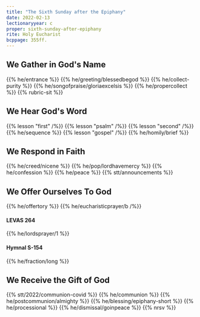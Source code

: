 ```yaml
---
title: "The Sixth Sunday after the Epiphany"
date: 2022-02-13
lectionaryyear: c
proper: sixth-sunday-after-epiphany
rite: Holy Eucharist
bcppage: 355ff.
---
```


## We Gather in God's Name
{{% he/entrance %}}
{{% he/greeting/blessedbegod %}}
{{% he/collect-purity %}}
{{% he/songofpraise/gloriaexcelsis %}}
{{% he/propercollect %}}
{{% rubric-sit %}}

## We Hear God's Word
{{% lesson "first" /%}}
{{% lesson "psalm" /%}}
{{% lesson "second" /%}}
{{% he/sequence %}}
{{% lesson "gospel" /%}}
{{% he/homily/brief %}}

## We Respond in Faith
{{% he/creed/nicene %}}
{{% he/pop/lordhavemercy %}}
{{% he/confession %}}
{{% he/peace %}}
{{% stt/announcements %}}

## We Offer Ourselves To God
{{% he/offertory %}}
{{% he/eucharisticprayer/b /%}}

#### LEVAS 264
{{% he/lordsprayer/1 %}}

#### Hymnal S-154
{{% he/fraction/long %}}

## We Receive the Gift of God
{{% stt/2022/communion-covid %}}
{{% he/communion %}}
{{% he/postcommunion/almighty %}}
{{% he/blessing/epiphany-short %}}
{{% he/processional %}}
{{% he/dismissal/goinpeace %}}
{{% nrsv %}}

